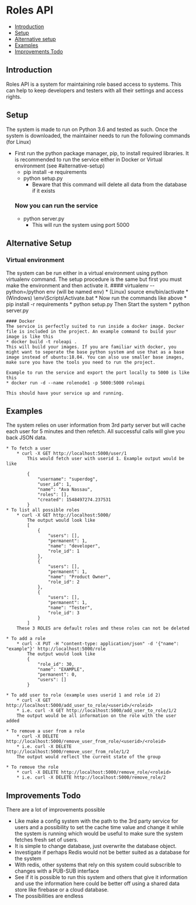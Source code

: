 # Roles API

* [Introduction](#introduction)
* [Setup](#setup)
* [Alternative setup](#alternative-setup)
* [Examples](#examples)
* [Improvements Todo](#improvements-todo)

## Introduction
Roles API is a system for maintaining role based access to systems. This can help to keep developers and testers with all their settings and access rights.

## Setup
The system is made to run on Python 3.6 and tested as such.
Once the system is downloaded, the maintainer needs to run the following commands (for Linux)
* First run the python package manager, pip, to install required libraries. It is recommended to run the service either in Docker or Virtual environment (see #alternative-setup)
    * pip install -e requirements
    * python setup.py
        * Beware that this command will delete all data from the database if it exists
    ### Now you can run the service
    * python server.py
        * This will run the system using port 5000

## Alternative Setup
### Virtual environment
The system can be run either in a virtual environment using python virtualenv command. The setup procedure is the same but first you must make the environment and then activate it.
    #### virtualenv --python=<path to yor python command>/python env (will be named env)
    * (Linux) source env/bin/activate
    * (Windows) \env\Scripts\Activate.bat
    * Now run the commands like above
        * pip install -r requirements
        * python setup.py
        Then Start the system
        * python server.py

    #### Docker
    The service is perfectly suited to run inside a docker image. Docker file is included in the project. An example command to build your image is like this
    * docker build -t roleapi .
    This will build your images. If you are familiar with docker, you might want to seperate the base python system and use that as a base image instead of ubuntu:18.04. You can also use smaller base images, make sure you have the tools you need to run the project.

    Example to run the service and export the port locally to 5000 is like this
    * docker run -d --name rolenode1 -p 5000:5000 roleapi

    This should have your service up and running.

## Examples
The system relies on user information from 3rd party server but will cache each user for 5 minutes and then refetch. All successful calls will give you back JSON data.

    * To fetch a user
        * curl -X GET http://localhost:5000/user/1
            This would fetch user with userid 1. Example output would be like

            {
                "username": "superdog",
                "user_id": 1,
                "name": "Ava Nassau",
                "roles": [],
                "created": 1548497274.237531
            }
    * To list all possible roles
        * curl -X GET http://localhost:5000/
            The output would look like
            [
                {
                    "users": [],
                    "permanent": 1, 
                    "name": "developer",
                    "role_id": 1
                },
                {
                    "users": [],
                    "permanent": 1,
                    "name": "Product Owner",
                    "role_id": 2
                },
                {
                    "users": [],
                    "permanent": 1,
                    "name": "Tester",
                    "role_id": 3
                }
            ]
        These 3 ROLES are default roles and these roles can not be deleted

    * To add a role
        * curl -X PUT -H "content-type: application/json" -d '{"name": "example"}' http://localhost:5000/role
            The output would look like
            {
                "role_id": 30,
                "name": "EXAMPLE",
                "permanent": 0,
                "users": []
            }

    * To add user to role (example uses userid 1 and role id 2)
        * curl -X GET http://localhost:5000/add_user_to_role/<userid>/<roleid>
        * i.e. curl -X GET http://localhost:5000/add_user_to_role/1/2
        The output would be all information on the role with the user added

    * To remove a user from a role
        * curl -X DELETE http://localhost:5000/remove_user_from_role/<userid>/<roleid>
        * i.e. curl -X DELETE http://localhost:5000/remove_user_from_role/1/2
        The output would reflect the current state of the group

    * To remove the role
        * curl -X DELETE http://localhost:5000/remove_role/<roleid>
        * i.e. curl -X DELETE http://localhost:5000/remove_role/2

## Improvements Todo
There are a lot of improvements possible
* Like make a config system with the path to the 3rd party service for users and a possibility to set the cache time value and change it while the system is running which would be useful to make sure the system fetches fresh set of users.
* It is simple to change database, just overwrite the database object.
* Investigate if perhaps Redis would not be better suited as a database for the system
* With redis, other systems that rely on this system could subscrible to changes with a PUB-SUB interface
* See if it is possible to run this system and others that give it information and use the information here could be better off using a shared data store like firebase or a cloud database.
* The possibilities are endless
